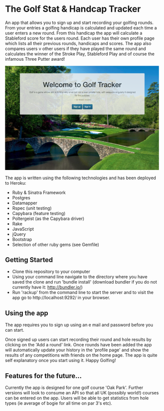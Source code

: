 # The Golf Stat & Handcap Tracker

An app that allows you to sign up and start recording your golfing rounds.  From your entries a golfing handicap is calculated and updated each time a user enters a new round.  From this handicap the app will calculate a Stableford score for the users round.  Each user has their own profile page which lists all their previous rounds, handicaps and scores.  The app also compares users v other users if they have played the same round and calculates the winner of the Stroke Play, Stableford Play and of course the infamous Three Putter award!

![landing page](/app/public/readme.png)

The app is written using the following technologies and has been deployed to Heroku:

* Ruby & Sinatra Framework
* Postgres
* Datamapper
* Rspec (unit testing)
* Capybara (feature testing)
* Poltergeist (as the Capybara driver)
* Rake
* JavaScript
* jQuery
* Bootstrap
* Selection of other ruby gems (see Gemfile)

## Getting Started
* Clone this repository to your computer
* Using your command line navigate to the directory where you have saved the clone and run 'bundle install' (download bundler if you do not currently have it: http://bundler.io/)
* Run 'rackup' from the command line to start the server and to visit the app go to http://localhost:9292/ in your browser.

## Using the app
The app requires you to sign up using an e mail and password before you can start.

Once signed up users can start recording their round and hole results by clicking on the 'Add a round' link.  Once rounds have been added the app will automatically update your history in the 'profile page' and show the results of any competitions with friends on the home page.  The app is quite self explanatory once you start using it.  Happy Golfing!

## Features for the future...
Currently the app is designed for one golf course 'Oak Park'.  Further versions will look to consume an API so that all UK (possibly world!) courses can be entered on the app.  Users will be able to get statistics from hole types (ie average of bogie for all time on par 3's etc).
